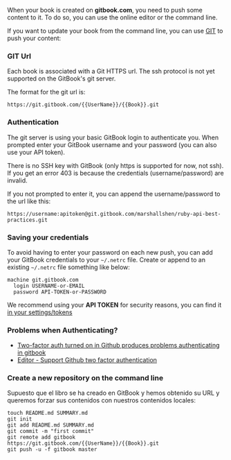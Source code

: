 When your book is created on **gitbook.com**, you need to push some content to it. To do so, you can use the online editor or the command line.

If you want to update your book from the command line, you can use [GIT](http://git-scm.com) to push your content:

### GIT Url

Each book is associated with a Git HTTPS url. The ssh protocol is not yet supported on the GitBook's git server.

The format for the git url is:

```
https://git.gitbook.com/{{UserName}}/{{Book}}.git
```

### Authentication

The git server is using your basic GitBook login to authenticate you. When prompted enter your GitBook username and your password (you can also use your API token).

There is no SSH key with GitBook (only https is supported for now, not ssh). If you get an error 403 is because the credentials (username/password) are invalid.

If you not prompted to enter it, you can append the username/password to the url like this:

```
https://username:apitoken@git.gitbook.com/marshallshen/ruby-api-best-practices.git
```


### Saving your credentials

To avoid having to enter your password on each new push, you can add your GitBook credentials to your `~/.netrc` file. Create or append to an existing `~/.netrc` file something like below:

```
machine git.gitbook.com
  login USERNAME-or-EMAIL
  password API-TOKEN-or-PASSWORD
```

We recommend using your **API TOKEN** for security reasons, you can find it [in your settings/tokens](https://www.gitbook.com/settings/tokens)


### Problems when Authenticating?

* [Two-factor auth turned on in Github produces problems authenticating in gitbook](https://github.com/GitbookIO/gitbook/issues/1305)
* [Editor - Support Github two factor authentication](https://github.com/GitbookIO/feedback/issues/133)

### Create a new repository on the command line

Supuesto que el libro se ha creado en GitBook y hemos obtenido su URL y queremos forzar sus contenidos con nuestros contenidos locales:

```
touch README.md SUMMARY.md
git init
git add README.md SUMMARY.md
git commit -m "first commit"
git remote add gitbook https://git.gitbook.com/{{UserName}}/{{Book}}.git
git push -u -f gitbook master
```

